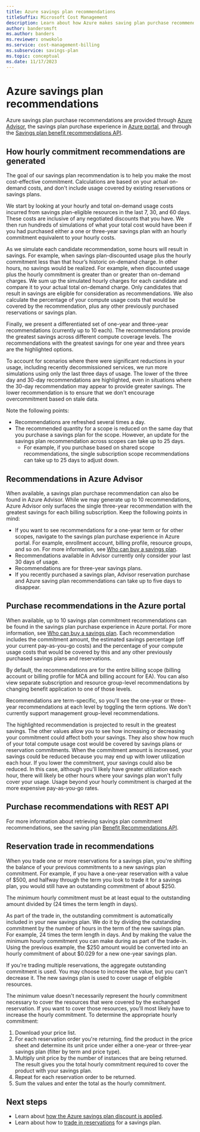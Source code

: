 ```yaml
---
title: Azure savings plan recommendations
titleSuffix: Microsoft Cost Management
description: Learn about how Azure makes saving plan purchase recommendations.
author: bandersmsft
ms.author: banders
ms.reviewer: onwokolo
ms.service: cost-management-billing
ms.subservice: savings-plan
ms.topic: conceptual
ms.date: 11/17/2023
---
```


# Azure savings plan recommendations

Azure savings plan purchase recommendations are provided through [Azure Advisor](https://portal.azure.com/#view/Microsoft_Azure_Expert/AdvisorMenuBlade/~/Cost), the savings plan purchase experience in [Azure portal](https://portal.azure.com/), and through the [Savings plan benefit recommendations API](/rest/api/cost-management/benefit-recommendations/list).

## How hourly commitment recommendations are generated

The goal of our savings plan recommendation is to help you make the most cost-effective commitment. Calculations are based on your actual on-demand costs, and don't include usage covered by existing reservations or savings plans.

We start by looking at your hourly and total on-demand usage costs incurred from savings plan-eligible resources in the last 7, 30, and 60 days. These costs are inclusive of any negotiated discounts that you have. We then run hundreds of simulations of what your total cost would have been if you had purchased either a one or three-year savings plan with an hourly commitment equivalent to your hourly costs.

As we simulate each candidate recommendation, some hours will result in savings. For example, when savings plan-discounted usage plus the hourly commitment less than that hour’s historic on-demand charge. In other hours, no savings would be realized. For example, when discounted usage plus  the hourly commitment is greater than or greater than on-demand charges. We sum up the simulated hourly charges for each candidate and compare it to your actual total on-demand charge. Only candidates that result in savings are eligible for consideration as recommendations. We also calculate the percentage of your compute usage costs that would be covered by the recommendation, plus any other previously purchased reservations or savings plan.

Finally, we present a differentiated set of one-year and three-year recommendations (currently up to 10 each). The recommendations provide the greatest savings across different compute coverage levels. The recommendations with the greatest savings for one year and three years are the highlighted options.

To account for scenarios where there were significant reductions in your usage, including recently decommissioned services, we run more simulations using only the last three days of usage. The lower of the three day and 30-day recommendations are highlighted, even in situations where the 30-day recommendation may appear to provide greater savings. The lower recommendation is to ensure that we don't encourage overcommitment based on stale data.

Note the following points:

- Recommendations are refreshed several times a day.
- The recommended quantity for a scope is reduced on the same day that you purchase a savings plan for the scope. However, an update for the savings plan recommendation across scopes can take up to 25 days.
    - For example, if you purchase based on shared scope recommendations, the single subscription scope recommendations can take up to 25 days to adjust down.

## Recommendations in Azure Advisor

When available, a savings plan purchase recommendation can also be found in Azure Advisor. While we may generate up to 10 recommendations, Azure Advisor only surfaces the single three-year recommendation with the greatest savings for each billing subscription. Keep the following points in mind:

- If you want to see recommendations for a one-year term or for other scopes, navigate to the savings plan purchase experience in Azure portal. For example,  enrollment account, billing profile, resource groups, and so on. For more information, see [Who can buy a savings plan](buy-savings-plan.md#who-can-buy-a-savings-plan).
- Recommendations available in Advisor currently only consider your last 30 days of usage.
- Recommendations are for three-year savings plans.
- If you recently purchased a savings plan, Advisor reservation purchase and Azure saving plan recommendations can take up to five days to disappear.

## Purchase recommendations in the Azure portal

When available, up to 10 savings plan commitment recommendations can be found in the savings plan purchase experience in Azure portal. For more information, see [Who can buy a savings plan](buy-savings-plan.md#who-can-buy-a-savings-plan). Each recommendation includes the commitment amount, the estimated savings percentage (off your current pay-as-you-go costs) and the percentage of your compute usage costs that would be covered by this and any other previously purchased savings plans and reservations.

By default, the recommendations are for the entire billing scope (billing account or billing profile for MCA and billing account for EA). You can also view separate subscription and resource group-level recommendations by changing benefit application to one of those levels.

Recommendations are term-specific, so you'll see the one-year or three-year recommendations at each level by toggling the term options. We don't currently support management group-level recommendations.

The highlighted recommendation is projected to result in the greatest savings. The other values allow you to see how increasing or decreasing your commitment could affect both your savings. They also show how much of your total compute usage cost would be covered by savings plans or reservation commitments. When the commitment amount is increased, your savings could be reduced because you may end up with lower utilization each hour. If you lower the commitment, your savings could also be reduced. In this case, although you'll likely have greater utilization each hour, there will likely be other hours where your savings plan won't fully cover your usage. Usage beyond your hourly commitment is charged at the more expensive pay-as-you-go rates.

## Purchase recommendations with REST API

For more information about retrieving savings plan commitment recommendations, see the saving plan [Benefit Recommendations API](/rest/api/cost-management/benefit-recommendations).

## Reservation trade in recommendations

When you trade one or more reservations for a savings plan, you're shifting the balance of your previous commitments to a new savings plan commitment. For example, if you have a one-year reservation with a value of $500, and halfway through the term you look to trade it for a savings plan, you would still have an outstanding commitment of about $250.

The minimum hourly commitment must be at least equal to the outstanding amount divided by (24 times the term length in days).

As part of the trade in, the outstanding commitment is automatically included in your new savings plan. We do it by dividing the outstanding commitment by the number of hours in the term of the new savings plan. For example, 24 times the term length in days. And by making the value the minimum hourly commitment you can make during as part of the trade-in. Using the previous example, the $250 amount would be converted into an hourly commitment of about $0.029 for a new one-year savings plan.

If you're trading multiple reservations, the aggregate outstanding commitment is used. You may choose to increase the value, but you can't decrease it. The new savings plan is used to cover usage of eligible resources.

The minimum value doesn't necessarily represent the hourly commitment necessary to cover the resources that were covered by the exchanged reservation. If you want to cover those resources, you'll most likely have to increase the hourly commitment. To determine the appropriate hourly commitment:

1.	Download your price list.
2.	For each reservation order you're returning, find the product in the price sheet and determine its unit price under either a one-year or three-year savings plan (filter by term and price type).
3.	Multiply unit price by the number of instances that are being returned. The result gives you the total hourly commitment required to cover the product with your savings plan.
4.	Repeat for each reservation order to be returned.
5.	Sum the values and enter the total as the hourly commitment.

## Next steps

- Learn about [how the Azure savings plan discount is applied](discount-application.md).
- Learn about how to [trade in reservations](reservation-trade-in.md) for a savings plan.
